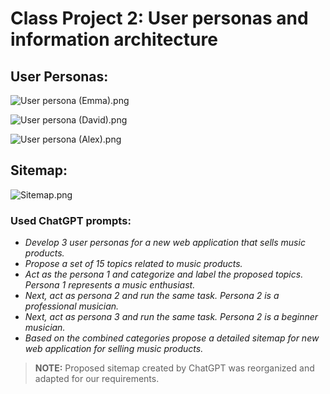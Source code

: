 # Class Project 2: User personas and information architecture

## User Personas:

![User persona (Emma).png](/images/emma.png)

![User persona (David).png](/images/david.png)

![User persona (Alex).png](/images/alex.png)

## Sitemap:

![Sitemap.png](/images/sitemap.png)

### Used ChatGPT prompts:

- *Develop 3 user personas for a new web application that sells music products.*
- *Propose a set of 15 topics related to music products.*
- *Act as the persona 1 and categorize and label the proposed topics. Persona 1 represents a music enthusiast.*
- *Next, act as persona 2 and run the same task. Persona 2 is a professional musician.*
- *Next, act as persona 3 and run the same task. Persona 2 is a beginner musician.*
- *Based on the combined categories propose a detailed sitemap for new web application for selling music products.*

> ************NOTE:************ Proposed sitemap created by ChatGPT was reorganized and adapted for our requirements.
>
